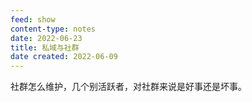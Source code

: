 ```yaml
---
feed: show
content-type: notes
date: 2022-06-23
title: 私域与社群
date created: 2022-06-09
---
```

社群怎么维护，几个别活跃者，对社群来说是好事还是坏事。
